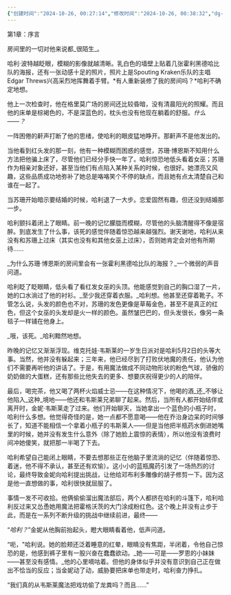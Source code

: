 ```yaml
---
{"创建时间":"2024-10-26, 00:27:14","修改时间":"2024-10-26, 00:38:32","dg-publish":true,"permalink":"/test/","dgPassFrontmatter":true}
---
```


第1章：序言

房间里的一切对他来说都_很陌生_。

哈利·波特越眨眼，模糊的影像就越清晰。乳白色的墙壁上贴着几张霍利黑德哈比队的海报，还有一张动感十足的照片，照片上是Spouting Kraken乐队的主唱Edgar Threws兴高采烈地挥舞着手臂。*有人重新装修了我的房间吗？*哈利不确定地想。

他上一次检查时，他在格里莫广场的房间还比较昏暗，没有清晨阳光的照耀。而且他的床单是棕褐色的，不是深蓝色的，枕头也没有他现在躺着的舒服。_什么——？_

一阵困倦的鼾声打断了他的思绪，使哈利的眼皮猛地睁开。那鼾声不是他发出的。

当他看到红头发的那一刻，他有一种模糊而困惑的感觉，苏珊·博恩斯不知用什么方法把他骗上床了，尽管他们已经分手快一年了。哈利惊恐地低头看着女巫；苏珊作为相亲对象还好，甚至当他们有点陷入某种关系的时候，也很好。她漂亮又风趣，这些品质成功地弥补了她总是咯咯笑个不停的缺点，而且她有点太清楚自己和谁在一起了。

当苏珊开始暗示要结婚的时候，哈利退了一大步。恋爱固然有趣，但还没到结婚那一步。

哈利颤抖着闭上了眼睛。前一晚的记忆朦胧而模糊，尽管他的头脑清醒得不像是宿醉。到底发生了什么事，该死的感觉伴随着惊恐越来越强烈。谢天谢地，哈利从来没有和苏珊上过床（其实也没有和其他女巫上过床），否则她肯定会对他有所期待……

_为什么苏珊·博恩斯的房间里会有一张霍利黑德哈比队的海报？_一个微弱的声音问道。

哈利眨了眨眼睛，低头看了看红发女巫的头顶。他能感觉到自己的胸口湿了一片，她的口水淌过了他的衬衫。_至少我还穿着衣服。_哈利想。他甚至还穿着靴子。不管怎么说，头发的颜色也不对，苏珊的发色更像是草莓金色，甚至不是真正的红色，但这个女巫的头发却是火一样的颜色。虽然皱巴巴的，但头发很长，像另一条毯子一样铺在他身上。

_哦，该死。_哈利黯然地想。

昨晚的记忆又渐渐浮现。维克托娃·韦斯莱的一岁生日派对是哈利5月2日的头等大事。当然，他并没有躲起来；三年来，他已经尽到了打败伏地魔的责任，他认为他们不需要再听他的讲话了。于是，有用魔法做成不同动物形状的粉色气球，骄傲的奶奶做的大蛋糕，还有那些比他失去的更多、想要庆祝得更少的人的陪伴。

最后，喝完茶，他又喝了两杯火焰威士忌——在这种情况下，他喝的酒_还_不够让他陷入_这种_境地——他还和韦斯莱兄弟聊了起来。然后，当所有人都开始结伴或离开时，金妮·韦斯莱走了过来。他们开始聊天，当她拿出一个蓝色的小瓶子时，哈利什么多想。他觉得奇怪的是，她一点都不愿意喝——他在乔治身边呆的时间够长了，知道不能相信一个拿着小瓶子的韦斯莱人——但是当他把半瓶药水倒进她嘴里的时候，她并没有发生什么意外（除了她脸上震惊的表情），所以他没有浪费时间冲她傻笑，就把那一半喝了下去。

哈利希望自己能闭上眼睛，不要去想那些正在他脑子里流淌的记忆（伴随着惊恐、着迷，他不得不承认，甚至还有欢愉）。这小小的蓝瓶魔药引发了一场热烈的讨论，最终导致金妮向哈利提出挑战，让他给邓布利多雕像的胡子修剪一下。因为这是他一直想做的事，哈利很快就屈服了。

事情一发不可收拾。他俩偷偷溜出魔法部后，两个人都挤在哈利的斗篷下，哈利哈利反过来又怂恿她用魔法把霍格沃茨的大门涂成粉红色。这个晚上并没有止步于此，而是在一系列不断升级的挑战中继续前进，最终——

“_哈利？_”金妮从他胸前抬起头，瞪大眼睛看着他，低声问道。

“呃，"哈利说。她的脸颊还泛着睡意的红晕，眼睛没有焦距，半闭着，令他自己惊恐的是，他感到裤子里有一股兴奋在蠢蠢欲动。_她——可是——罗恩的小妹妹——甚至没有感情。_他的心里嘀咕着。但他的身体似乎并没有意识到自己正在做出不恰当的反应；当金妮动了动，威胁要把床单也带走时，哈利奋力挣扎。

“我们真的从韦斯莱魔法把戏坊偷了龙粪吗？而且……”